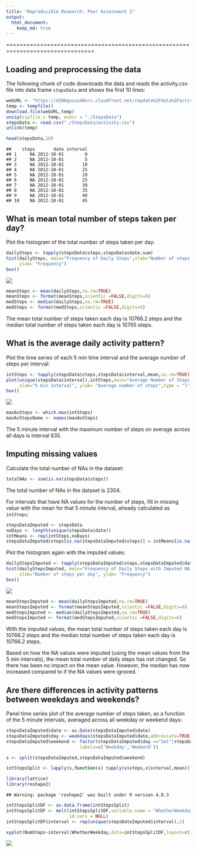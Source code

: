 ```yaml
---
title: "Reproducible Research: Peer Assessment 1"
output: 
  html_document:
    keep_md: true
---
```


================================================================================

## Loading and preprocessing the data
The following chunk of code downloads the data and reads the activity.csv file 
into data frame `stepsData` and shows the first 10 lines:

```r
webURL <- "https://d396qusza40orc.cloudfront.net/repdata%2Fdata%2Factivity.zip"
temp <- tempfile()
download.file(webURL,temp)
unzip(zipfile = temp, exdir = "./StepsData")
stepsData <- read.csv("./StepsData/activity.csv")
unlink(temp)

head(stepsData,10)
```

```
##    steps       date interval
## 1     NA 2012-10-01        0
## 2     NA 2012-10-01        5
## 3     NA 2012-10-01       10
## 4     NA 2012-10-01       15
## 5     NA 2012-10-01       20
## 6     NA 2012-10-01       25
## 7     NA 2012-10-01       30
## 8     NA 2012-10-01       35
## 9     NA 2012-10-01       40
## 10    NA 2012-10-01       45
```

## What is mean total number of steps taken per day?
Plot the histogram of the total number of steps taken per day:

```r
dailySteps <- tapply(stepsData$steps,stepsData$date,sum)
hist(dailySteps, main="Frequency of Daily Steps",xlab="Number of steps per day", 
     ylab= "Frequency")
box()
```

![](PA1_template_files/figure-html/unnamed-chunk-2-1.png)<!-- -->

```r
meanSteps <- mean(dailySteps,na.rm=TRUE)
meanSteps <- format(meanSteps,scientic =FALSE,digits=6)
medSteps <- median(dailySteps,na.rm=TRUE)
medSteps <- format(medSteps,scientic =FALSE,digits=6)
```
The mean total number of steps taken each day is 10766.2 steps and the median total 
number of steps taken each day is 10765 steps.

## What is the average daily activity pattern?
Plot the time series of each 5 min time interval and the average number of steps per interval:

```r
intSteps <- tapply(stepsData$steps,stepsData$interval,mean,na.rm=TRUE)
plot(unique(stepsData$interval),intSteps,main="Average Number of Steps Taken per 5 Minute Interval",
     xlab="5 min interval", ylab= "Average number of steps",type = "l")
box()
```

![](PA1_template_files/figure-html/unnamed-chunk-4-1.png)<!-- -->

```r
maxAvSteps <- which.max(intSteps)
maxAvStepsName <- names(maxAvSteps)
```
The 5 minute interval with the maximum number of steps on average across all days 
is interval 835. 

## Imputing missing values
Calculate the total number of NAs in the dataset:

```r
totalNAs <- sum(is.na(stepsData$steps))
```
The total number of NAs in the dataset is 2304.

For intervals that have NA values for the number of steps, fill in missing value 
with the mean for that 5 minute interval, already calculated as `intSteps`: 

```r
stepsDataImputed <- stepsData
noDays <- length(unique(stepsData$date))
intMeans <- rep(intSteps,noDays)
stepsDataImputed$steps[is.na(stepsDataImputed$steps)] = intMeans[is.na(stepsDataImputed$steps)]
```

Plot the histogram again with the imputed values:


```r
dailyStepsImputed <- tapply(stepsDataImputed$steps,stepsDataImputed$date,sum)
hist(dailyStepsImputed, main="Frequency of Daily Steps with Imputed NA Values",
     xlab="Number of steps per day", ylab= "Frequency")
box()
```

![](PA1_template_files/figure-html/unnamed-chunk-8-1.png)<!-- -->


```r
meanStepsImputed <- mean(dailyStepsImputed,na.rm=TRUE)
meanStepsImputed <- format(meanStepsImputed,scientic =FALSE,digits=6)
medStepsImputed <- median(dailyStepsImputed,na.rm=TRUE)
medStepsImputed <- format(medStepsImputed,scientic =FALSE,digits=6)
```

With the imputed values, the mean total number of steps taken each day is 10766.2 steps and the median total number of steps taken each day is 10766.2 steps.

Based on how the NA values were imputed (using the mean values from the 5 min intervals), the mean total number of daily steps has not changed. So there has been no impact on the mean value. However, the median has now increased compared to if the NA values were ignored.

## Are there differences in activity patterns between weekdays and weekends?

Panel time series plot of the average number of steps taken, as a function of the 5 minute intervals, averaged across all weekday or weekend days:

```r
stepsDataImputed$date <- as.Date(stepsDataImputed$date)
stepsDataImputed$day <- weekdays(stepsDataImputed$date,abbreviate=TRUE)
stepsDataImputed$weekend <- factor(stepsDataImputed$day =="Sat"|stepsDataImputed$day =="Sun",
                            labels=c('Weekday','Weekend'))

s <- split(stepsDataImputed,stepsDataImputed$weekend)

intStepsSplit <- lapply(s,function(x) tapply(x$steps,x$interval,mean))

library(lattice)
library(reshape2)
```

```
## Warning: package 'reshape2' was built under R version 4.0.3
```

```r
intStepsSplitDF <- as.data.frame(intStepsSplit)
intStepsSplitDF <- melt(intStepsSplitDF,variable.name = "WhetherWeekday",value.name = "NumSteps",
                        id.vars = NULL)
intStepsSplitDF$interval <- rep(unique(stepsDataImputed$interval),2)

xyplot(NumSteps~interval|WhetherWeekday,data=intStepsSplitDF,layout=c(1,2),type="l",main="Average Number of Steps Taken per 5 Minute Interval, \n factored by Weekday and Weekend",xlab="5 min interval", ylab= "Average number of steps")
```

![](PA1_template_files/figure-html/unnamed-chunk-10-1.png)<!-- -->
